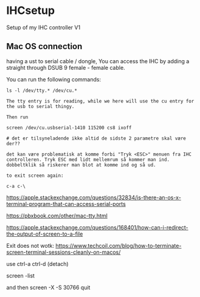 # IHCsetup
Setup of my IHC controller V1



## Mac OS connection
having a ust to serial cable / dongle, You can access the IHC by adding a straight through DSUB 9 female - female cable.

You can run the following commands:


```
ls -l /dev/tty.* /dev/cu.*

The tty entry is for reading, while we here will use the cu entry for the usb to serial thingy.

Then run 

screen /dev/cu.usbserial-1410 115200 cs8 ixoff

# det er tilsyneladende ikke altid de sidste 2 parametre skal være der??

det kan være problematisk at komme forbi "Tryk <ESC>" menuen fra IHC controlleren. Tryk ESC med lidt mellemrum så kommer man ind. dobbeltklik så riskerer man blot at komme ind og så ud.

to exit screen again:

c-a c-\
``` 
https://apple.stackexchange.com/questions/32834/is-there-an-os-x-terminal-program-that-can-access-serial-ports

https://pbxbook.com/other/mac-tty.html

https://apple.stackexchange.com/questions/168401/how-can-i-redirect-the-output-of-screen-to-a-file



Exit does not wotk: https://www.techcoil.com/blog/how-to-terminate-screen-terminal-sessions-cleanly-on-macos/

use ctrl-a ctrl-d (detach)

screen -list

and then 
screen -X -S 30766 quit
